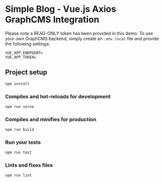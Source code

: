 # Simple Blog - Vue.js Axios GraphCMS Integration

Please note a READ-ONLY token has been provided in this demo. To use your own GraphCMS backend, simply create an `.env.local` file and provide the following settings:

```env
VUE_APP_ENDPOINT=
VUE_APP_TOKEN=
```

## Project setup

```bash
npm install
```

### Compiles and hot-reloads for development

```bash
npm run serve
```

### Compiles and minifies for production

```bash
npm run build
```

### Run your tests

```bash
npm run test
```

### Lints and fixes files

```bash
npm run lint
```
